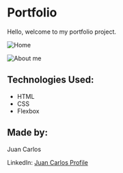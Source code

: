 # Portfolio

Hello, welcome to my portfolio project.

![Home](https://i.imgur.com/94DdJrU.png)

![About me](https://i.imgur.com/PzOnlLW.png)


## Technologies Used:

- HTML
- CSS
- Flexbox

## Made by:

Juan Carlos

LinkedIn: [Juan Carlos Profile](https://www.linkedin.com/in/juan-carlos-410236204/)

